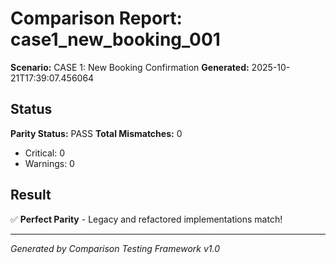 # Comparison Report: case1_new_booking_001
**Scenario:** CASE 1: New Booking Confirmation
**Generated:** 2025-10-21T17:39:07.456064

## Status
**Parity Status:** PASS
**Total Mismatches:** 0
  - Critical: 0
  - Warnings: 0

## Result
✅ **Perfect Parity** - Legacy and refactored implementations match!

---
*Generated by Comparison Testing Framework v1.0*